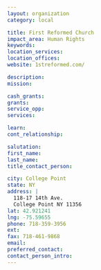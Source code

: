 ```yaml
---
layout: organization
category: local

title: First Reformed Church
impact_area: Human Rights
keywords: 
location_services: 
location_offices: 
website: 1streformed.com/‎

description: 
mission: 

cash_grants: 
grants: 
service_opp: 
services: 

learn: 
cont_relationship: 

salutation: 
first_name: 
last_name: 
title_contact_person: 

city: College Point
state: NY
address: |
  118-17 14th Ave.  
  College Point NY 11356
lat: 42.921241
lng: -75.59655
phone: 718-359-3956
ext: 
fax: 718-461-9868
email: 
preferred_contact: 
contact_person_intro: 
---
```

